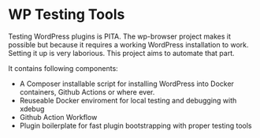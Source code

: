 # WP Testing Tools

Testing WordPress plugins is PITA. The wp-browser project makes it possible
but because it requires a working WordPress installation to work. Setting it
up is very laborious. This project aims to automate that part.

It contains following components:

- A Composer installable script for installing WordPress into Docker
  containers, Github Actions or where ever.
- Reuseable Docker enviroment for local testing and debugging with xdebug
- Github Action Workflow
- Plugin boilerplate for fast plugin bootstrapping with proper testing tools
